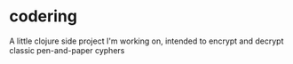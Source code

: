 # codering
A little clojure side project I'm working on, intended to encrypt and decrypt classic pen-and-paper cyphers
